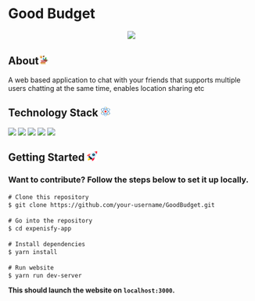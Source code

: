 <h1>Good Budget</h1>  
<p align="center"><img src="https://user-images.githubusercontent.com/65587816/119231342-0c14fa80-bb3e-11eb-8fd1-6c262da42c0f.png"></p>

<h2>About<a><img src="https://github.com/Samridhi-98/Images/blob/master/Images/reading.svg" width="4%"></a></h2>

<p>
A web based application to chat with your friends that supports
multiple users chatting at the same time, enables location sharing etc
</p>

<h2>Technology Stack <a><img src="https://github.com/Samridhi-98/Images/blob/master/Images/atom.svg" width="4%"></a></h2>

<p>

<img src ="https://img.shields.io/badge/Firebase-%234ea94b.svg?&style=for-the-badge&logo=&logoColor=white"/> 
<img src="https://img.shields.io/badge/Redux%20-%23404d59.svg?&style=for-the-badge"/> 
<img src="https://img.shields.io/badge/reactjs%20-61DAFB.svg?&style=for-the-badge&logo=react&logoColor=blue"/> 
<img src="https://img.shields.io/badge/Node.js-%234ea94b.svg?&style=for-the-badge&logo=node.js&logoColor=white"> 
<img src="https://img.shields.io/badge/git%20-%23121011.svg?&style=for-the-badge&logo=git&logoColor=white&logoWidth=20">

</p>

<h2>Getting Started <a><img src="https://github.com/Samridhi-98/Images/blob/master/Images/rocket.svg" width="4%"></a></h2>
<h3>Want to contribute? Follow the steps below to set it up locally.</h3>

```
# Clone this repository
$ git clone https://github.com/your-username/GoodBudget.git

# Go into the repository
$ cd expenisfy-app

# Install dependencies
$ yarn install

# Run website
$ yarn run dev-server
```

<strong> This should launch the website on `localhost:3000`. <strong>




